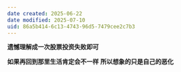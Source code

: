 ```yaml
---
date created: 2025-06-22
date modified: 2025-07-10
uid: 86a5b414-6c13-4743-96d5-7479cee2c7b3
---
```

**遗憾理解成一次股票投资失败即可**

**如果再回到那里生活肯定会不一样** **所以想象的只是自己的恶化**
